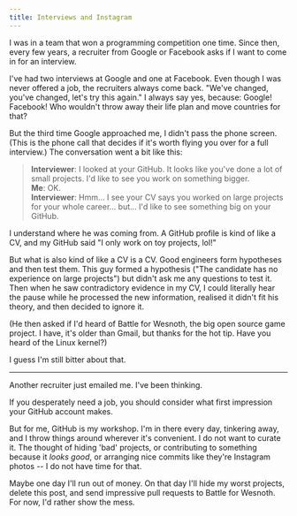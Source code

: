 ```yaml
---
title: Interviews and Instagram
---
```


I was in a team that won a programming competition one time. Since then, every few years, a recruiter from Google or Facebook asks if I want to come in for an interview.

I've had two interviews at Google and one at Facebook. Even though I was never offered a job, the recruiters always come back. "We've changed, you've changed, let's try this again." I always say yes, because: Google! Facebook! Who wouldn't throw away their life plan and move countries for that?

But the third time Google approached me, I didn't pass the phone screen. (This is the phone call that decides if it's worth flying you over for a full interview.) The conversation went a bit like this:

> **Interviewer**: I looked at your GitHub. It looks like you've done a lot of small projects. I'd like to see you work on something bigger.  
> **Me**: OK.  
> **Interviewer**: Hmm... I see your CV says you worked on large projects for your whole career... but... I'd like to see something big on your GitHub.

I understand where he was coming from. A GitHub profile is kind of like a CV, and my GitHub said "I only work on toy projects, lol!"

But what is also kind of like a CV is a CV. Good engineers form hypotheses and then test them. This guy formed a hypothesis ("The candidate has no experience on large projects") but didn't ask me any questions to test it. Then when he saw contradictory evidence in my CV, I could literally hear the pause while he processed the new information, realised it didn't fit his theory, and then decided to ignore it.

(He then asked if I'd heard of Battle for Wesnoth, the big open source game project. I have, it's older than Gmail, but thanks for the hot tip. Have you heard of the Linux kernel?)

I guess I'm still bitter about that.

------------------

Another recruiter just emailed me. I've been thinking.

If you desperately need a job, you should consider what first impression your GitHub account makes.

But for me, GitHub is my workshop. I'm in there every day, tinkering away, and I throw things around wherever it's convenient. I do not want to curate it. The thought of hiding 'bad' projects, or contributing to something because it _looks good_, or arranging nice commits like they're Instagram photos -- I do not have time for that.

Maybe one day I'll run out of money. On that day I'll hide my worst projects, delete this post, and send impressive pull requests to Battle for Wesnoth. For now, I'd rather show the mess.
